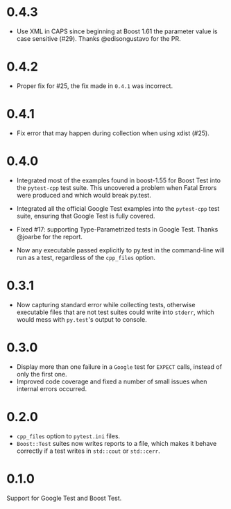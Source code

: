 # 0.4.3

- Use XML in CAPS since beginning at Boost 1.61 the parameter value is case sensitive (#29).
  Thanks @edisongustavo for the PR.

# 0.4.2 #

- Proper fix for #25, the fix made in `0.4.1` was incorrect.

# 0.4.1 #

- Fix error that may happen during collection when using xdist (#25).

# 0.4.0 #

- Integrated most of the examples found in boost-1.55 for Boost Test into the
  `pytest-cpp` test suite. This uncovered a problem when Fatal Errors were 
  produced and which would break py.test. 
  
- Integrated all the official Google Test examples into the `pytest-cpp` test
  suite, ensuring that Google Test is fully covered. 
  
- Fixed #17: supporting Type-Parametrized tests in Google Test. Thanks 
  @joarbe for the report. 

- Now any executable passed explicitly to py.test in the 
  command-line will run as a test, regardless of the `cpp_files` option.

# 0.3.1 #

- Now capturing standard error while collecting tests, otherwise 
executable files that are not test suites could write into `stderr`, 
which would mess with `py.test`'s output to console.

# 0.3.0 #

- Display more than one failure in a `Google` test for `EXPECT` calls, instead of only the first one.
- Improved code coverage and fixed a number of small issues when internal errors occurred.

# 0.2.0 #

- `cpp_files` option to `pytest.ini` files.
- `Boost::Test` suites now writes reports to a file, which makes 
it behave correctly if a test writes in `std::cout` or `std::cerr`.

# 0.1.0 #

Support for Google Test and Boost Test.
